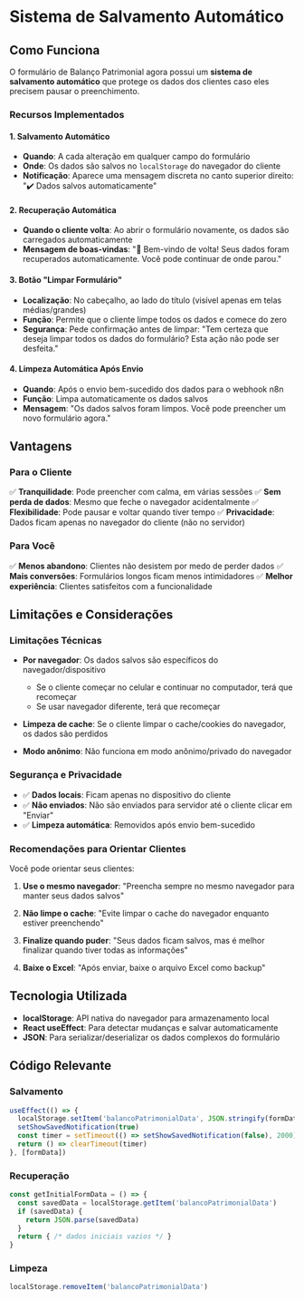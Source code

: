 # Sistema de Salvamento Automático

## Como Funciona

O formulário de Balanço Patrimonial agora possui um **sistema de salvamento automático** que protege os dados dos clientes caso eles precisem pausar o preenchimento.

### Recursos Implementados

#### 1. Salvamento Automático
- **Quando**: A cada alteração em qualquer campo do formulário
- **Onde**: Os dados são salvos no `localStorage` do navegador do cliente
- **Notificação**: Aparece uma mensagem discreta no canto superior direito: "✔️ Dados salvos automaticamente"

#### 2. Recuperação Automática
- **Quando o cliente volta**: Ao abrir o formulário novamente, os dados são carregados automaticamente
- **Mensagem de boas-vindas**: "💾 Bem-vindo de volta! Seus dados foram recuperados automaticamente. Você pode continuar de onde parou."

#### 3. Botão "Limpar Formulário"
- **Localização**: No cabeçalho, ao lado do título (visível apenas em telas médias/grandes)
- **Função**: Permite que o cliente limpe todos os dados e comece do zero
- **Segurança**: Pede confirmação antes de limpar: "Tem certeza que deseja limpar todos os dados do formulário? Esta ação não pode ser desfeita."

#### 4. Limpeza Automática Após Envio
- **Quando**: Após o envio bem-sucedido dos dados para o webhook n8n
- **Função**: Limpa automaticamente os dados salvos
- **Mensagem**: "Os dados salvos foram limpos. Você pode preencher um novo formulário agora."

## Vantagens

### Para o Cliente
✅ **Tranquilidade**: Pode preencher com calma, em várias sessões
✅ **Sem perda de dados**: Mesmo que feche o navegador acidentalmente
✅ **Flexibilidade**: Pode pausar e voltar quando tiver tempo
✅ **Privacidade**: Dados ficam apenas no navegador do cliente (não no servidor)

### Para Você
✅ **Menos abandono**: Clientes não desistem por medo de perder dados
✅ **Mais conversões**: Formulários longos ficam menos intimidadores
✅ **Melhor experiência**: Clientes satisfeitos com a funcionalidade

## Limitações e Considerações

### Limitações Técnicas
- **Por navegador**: Os dados salvos são específicos do navegador/dispositivo
  - Se o cliente começar no celular e continuar no computador, terá que recomeçar
  - Se usar navegador diferente, terá que recomeçar
  
- **Limpeza de cache**: Se o cliente limpar o cache/cookies do navegador, os dados são perdidos

- **Modo anônimo**: Não funciona em modo anônimo/privado do navegador

### Segurança e Privacidade
- ✅ **Dados locais**: Ficam apenas no dispositivo do cliente
- ✅ **Não enviados**: Não são enviados para servidor até o cliente clicar em "Enviar"
- ✅ **Limpeza automática**: Removidos após envio bem-sucedido

### Recomendações para Orientar Clientes

Você pode orientar seus clientes:

1. **Use o mesmo navegador**: "Preencha sempre no mesmo navegador para manter seus dados salvos"

2. **Não limpe o cache**: "Evite limpar o cache do navegador enquanto estiver preenchendo"

3. **Finalize quando puder**: "Seus dados ficam salvos, mas é melhor finalizar quando tiver todas as informações"

4. **Baixe o Excel**: "Após enviar, baixe o arquivo Excel como backup"

## Tecnologia Utilizada

- **localStorage**: API nativa do navegador para armazenamento local
- **React useEffect**: Para detectar mudanças e salvar automaticamente
- **JSON**: Para serializar/deserializar os dados complexos do formulário

## Código Relevante

### Salvamento
```javascript
useEffect(() => {
  localStorage.setItem('balancoPatrimonialData', JSON.stringify(formData))
  setShowSavedNotification(true)
  const timer = setTimeout(() => setShowSavedNotification(false), 2000)
  return () => clearTimeout(timer)
}, [formData])
```

### Recuperação
```javascript
const getInitialFormData = () => {
  const savedData = localStorage.getItem('balancoPatrimonialData')
  if (savedData) {
    return JSON.parse(savedData)
  }
  return { /* dados iniciais vazios */ }
}
```

### Limpeza
```javascript
localStorage.removeItem('balancoPatrimonialData')
```

